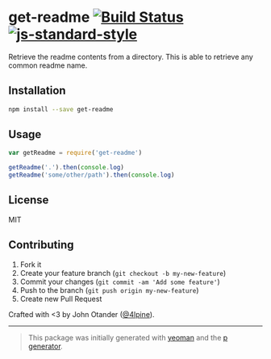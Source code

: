 # get-readme [![Build Status](https://secure.travis-ci.org/johnotander/get-readme.svg?branch=master)](https://travis-ci.org/johnotander/get-readme) [![js-standard-style](https://img.shields.io/badge/code%20style-standard-brightgreen.svg?style=flat)](https://github.com/feross/standard)

Retrieve the readme contents from a directory.
This is able to retrieve any common readme name.

## Installation

```bash
npm install --save get-readme
```

## Usage

```javascript
var getReadme = require('get-readme')

getReadme('.').then(console.log)
getReadme('some/other/path').then(console.log)
```

## License

MIT

## Contributing

1. Fork it
2. Create your feature branch (`git checkout -b my-new-feature`)
3. Commit your changes (`git commit -am 'Add some feature'`)
4. Push to the branch (`git push origin my-new-feature`)
5. Create new Pull Request

Crafted with <3 by John Otander ([@4lpine](https://twitter.com/4lpine)).

***

> This package was initially generated with [yeoman](http://yeoman.io) and the [p generator](https://github.com/johnotander/generator-p.git).
